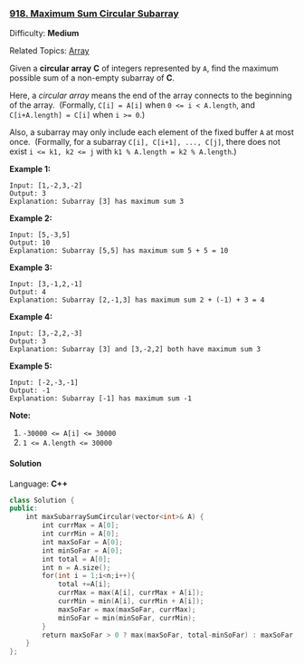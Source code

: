 ### [918\. Maximum Sum Circular Subarray](https://leetcode.com/problems/maximum-sum-circular-subarray/)

Difficulty: **Medium**

Related Topics: [Array](https://leetcode.com/tag/array/)

Given a **circular array** **C** of integers represented by `A`, find the maximum possible sum of a non-empty subarray of **C**.

Here, a *circular array* means the end of the array connects to the beginning of the array.  (Formally, `C[i] = A[i]` when `0 <= i < A.length`, and `C[i+A.length] = C[i]` when `i >= 0`.)

Also, a subarray may only include each element of the fixed buffer `A` at most once.  (Formally, for a subarray `C[i], C[i+1], ..., C[j]`, there does not exist `i <= k1, k2 <= j` with `k1 % A.length = k2 % A.length`.)

**Example 1:**

```
Input: [1,-2,3,-2]
Output: 3
Explanation: Subarray [3] has maximum sum 3
```

**Example 2:**

```
Input: [5,-3,5]
Output: 10
Explanation: Subarray [5,5] has maximum sum 5 + 5 = 10
```

**Example 3:**

```
Input: [3,-1,2,-1]
Output: 4
Explanation: Subarray [2,-1,3] has maximum sum 2 + (-1) + 3 = 4
```

**Example 4:**

```
Input: [3,-2,2,-3]
Output: 3
Explanation: Subarray [3] and [3,-2,2] both have maximum sum 3
```

**Example 5:**

```
Input: [-2,-3,-1]
Output: -1
Explanation: Subarray [-1] has maximum sum -1
```

**Note:**

1.  `-30000 <= A[i] <= 30000`
2.  `1 <= A.length <= 30000`

#### Solution

Language: **C++**

```c++
class Solution {
public:
    int maxSubarraySumCircular(vector<int>& A) {
        int currMax = A[0];
        int currMin = A[0];
        int maxSoFar = A[0];
        int minSoFar = A[0];
        int total = A[0];
        int n = A.size();
        for(int i = 1;i<n;i++){
            total +=A[i];
            currMax = max(A[i], currMax + A[i]);
            currMin = min(A[i], currMin + A[i]);
            maxSoFar = max(maxSoFar, currMax);
            minSoFar = min(minSoFar, currMin);
        }
        return maxSoFar > 0 ? max(maxSoFar, total-minSoFar) : maxSoFar;
    }
};
```
